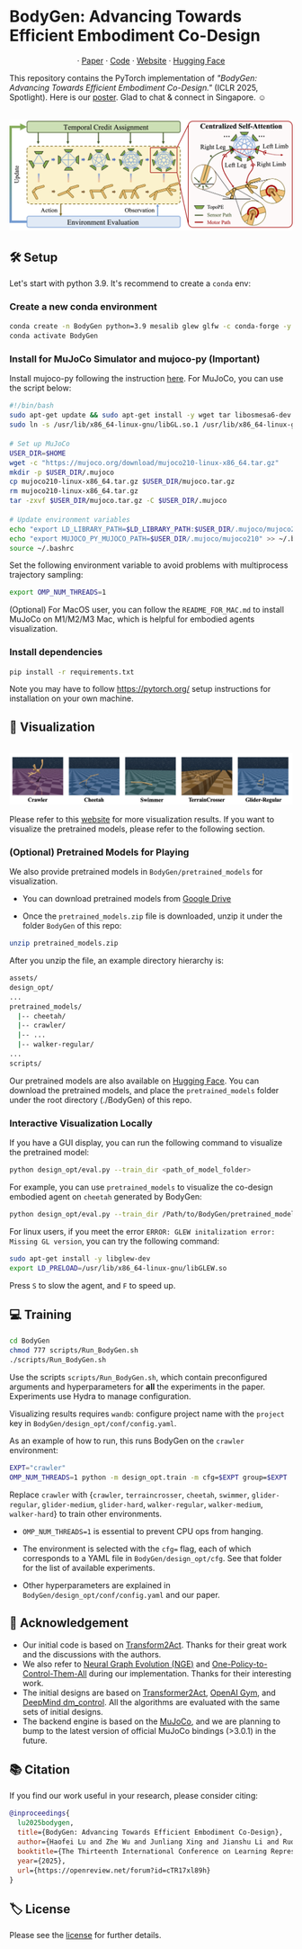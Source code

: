 # BodyGen: Advancing Towards Efficient Embodiment Co-Design

<p align="center">
·
<a href="https://openreview.net/pdf?id=cTR17xl89h">Paper</a>
·
<a href="https://github.com/GenesisOrigin/BodyGen">Code</a>
·
<a href="https://genesisorigin.github.io">Website</a>
·
<a href="https://huggingface.co/Josh00/BodyGen">Hugging Face</a>
</p>

This repository contains the PyTorch implementation of *"BodyGen: Advancing Towards Efficient Embodiment Co-Design."* (ICLR 2025, Spotlight). Here is our [poster](https://x.com/josh00_lu/status/1911402125818548569). Glad to chat & connect in Singapore. ☺️

<p align="center">
    <br>
    <img src="figures/framework.png"/>
    <br>
<p>

## 🛠️ Setup
Let's start with python 3.9. It's recommend to create a `conda` env:

### Create a new conda environment 
```bash
conda create -n BodyGen python=3.9 mesalib glew glfw -c conda-forge -y
conda activate BodyGen
```

### Install for MuJoCo Simulator and mujoco-py (Important)
Install mujoco-py following the instruction [here](https://github.com/openai/mujoco-py#install-mujoco). For MuJoCo, you can use the script below:

```bash
#!/bin/bash
sudo apt-get update && sudo apt-get install -y wget tar libosmesa6-dev libglew-dev libgl1-mesa-glx libglfw3 patchelf cmake
sudo ln -s /usr/lib/x86_64-linux-gnu/libGL.so.1 /usr/lib/x86_64-linux-gnu/libGL.so

# Set up MuJoCo
USER_DIR=$HOME
wget -c "https://mujoco.org/download/mujoco210-linux-x86_64.tar.gz"
mkdir -p $USER_DIR/.mujoco
cp mujoco210-linux-x86_64.tar.gz $USER_DIR/mujoco.tar.gz
rm mujoco210-linux-x86_64.tar.gz
tar -zxvf $USER_DIR/mujoco.tar.gz -C $USER_DIR/.mujoco

# Update environment variables
echo "export LD_LIBRARY_PATH=$LD_LIBRARY_PATH:$USER_DIR/.mujoco/mujoco210/bin" >> ~/.bashrc
echo "export MUJOCO_PY_MUJOCO_PATH=$USER_DIR/.mujoco/mujoco210" >> ~/.bashrc
source ~/.bashrc
```

Set the following environment variable to avoid problems with multiprocess trajectory sampling:
```bash
export OMP_NUM_THREADS=1
```

(Optional) For MacOS user, you can follow the `README_FOR_MAC.md` to install MuJoCo on M1/M2/M3 Mac, which is helpful for embodied agents visualization.

### Install dependencies
```bash
pip install -r requirements.txt
```

Note you may have to follow https://pytorch.org/ setup instructions for installation on your own machine.

## 👀 Visualization

<p align="center">
    <br>
    <img src="figures/visualization.png"/>
    <br>
<p>

Please refer to this [website](https://genesisorigin.github.io) for more visualization results. If you want to visualize the pretrained models, please refer to the following section.

### (Optional) Pretrained Models for Playing
We also provide pretrained models in `BodyGen/pretrained_models` for visualization. 

* You can download pretrained models from [Google Drive](https://drive.google.com/file/d/1TYRl8FI8TWEkXr1wYGOsW0au--GUBnce/view?usp=sharing)

* Once the `pretrained_models.zip` file is downloaded, unzip it under the folder `BodyGen` of this repo:
```bash
unzip pretrained_models.zip
```

After you unzip the file, an example directory hierarchy is:
```bash
assets/
design_opt/
...
pretrained_models/
  |-- cheetah/
  |-- crawler/
  |-- ...
  |-- walker-regular/
...
scripts/
```
Our pretrained models are also available on [Hugging Face](https://huggingface.co/Josh00/BodyGen). You can download the pretrained models, and place the `pretrained_models` folder under the root directory (./BodyGen) of this repo.

### Interactive Visualization Locally

If you have a GUI display, you can run the following command to visualize the pretrained model:
```bash
python design_opt/eval.py --train_dir <path_of_model_folder>
```

For example, you can use `pretrained_models` to visualize the co-design embodied agent on `cheetah` generated by BodyGen:
```bash
python design_opt/eval.py --train_dir /Path/to/BodyGen/pretrained_models/cheetah
```

For linux users, if you meet the error `ERROR: GLEW initalization error: Missing GL version`, you can try the following command:
```bash
sudo apt-get install -y libglew-dev
export LD_PRELOAD=/usr/lib/x86_64-linux-gnu/libGLEW.so
```

Press `S` to slow the agent, and `F` to speed up. 

## 💻 Training
```bash
cd BodyGen
chmod 777 scripts/Run_BodyGen.sh
./scripts/Run_BodyGen.sh
```
Use the scripts `scripts/Run_BodyGen.sh`, which contain preconfigured arguments and hyperparameters for **all** the experiments in the paper.  Experiments use Hydra to manage configuration.

Visualizing results requires `wandb`: configure project name with the `project` key in `BodyGen/design_opt/conf/config.yaml`.

As an example of how to run, this runs BodyGen on the `crawler` environment:

```bash
EXPT="crawler"
OMP_NUM_THREADS=1 python -m design_opt.train -m cfg=$EXPT group=$EXPT
```

Replace `crawler` with {`crawler`, `terraincrosser`, `cheetah`, `swimmer`, `glider-regular`, `glider-medium`, `glider-hard`, `walker-regular`, `walker-medium`, `walker-hard`} to train other environments.

- `OMP_NUM_THREADS=1` is essential to prevent CPU ops from hanging.

- The environment is selected with the `cfg=` flag, each of which corresponds to a YAML file in `BodyGen/design_opt/cfg`. See that folder
for the list of available experiments.

- Other hyperparameters are explained in `BodyGen/design_opt/conf/config.yaml` and our paper.

## 🙏 Acknowledgement
* Our initial code is based on [Transform2Act](https://github.com/Khrylx/Transform2Act). Thanks for their great work and the discussions with the authors.
* We also refer to [Neural Graph Evolution (NGE)](https://github.com/WilsonWangTHU/neural_graph_evolution) and [One-Policy-to-Control-Them-All](https://github.com/huangwl18/modular-rl) during our implementation. Thanks for their interesting work.
* The initial designs are based on [Transformer2Act](https://github.com/Khrylx/Transform2Act), [OpenAI Gym](https://github.com/openai/gym), and [DeepMind dm_control](https://github.com/google-deepmind/dm_control). All the algorithms are evaluated with the same sets of initial designs.
* The backend engine is based on the [MuJoCo](https://github.com/google-deepmind/mujoco), and we are planning to bump to the latest version of official MuJoCo bindings (>3.0.1) in the future.

## 📚 Citation
If you find our work useful in your research, please consider citing:
```bibtex
@inproceedings{
  lu2025bodygen,
  title={BodyGen: Advancing Towards Efficient Embodiment Co-Design},
  author={Haofei Lu and Zhe Wu and Junliang Xing and Jianshu Li and Ruoyu Li and Zhe Li and Yuanchun Shi},
  booktitle={The Thirteenth International Conference on Learning Representations},
  year={2025},
  url={https://openreview.net/forum?id=cTR17xl89h}
}
```

## 🏷️ License
Please see the [license](LICENSE) for further details.
